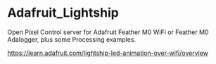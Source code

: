 # Adafruit_Lightship
Open Pixel Control server for Adafruit Feather M0 WiFi or Feather M0 Adalogger, plus some Processing examples.

https://learn.adafruit.com/lightship-led-animation-over-wifi/overview
